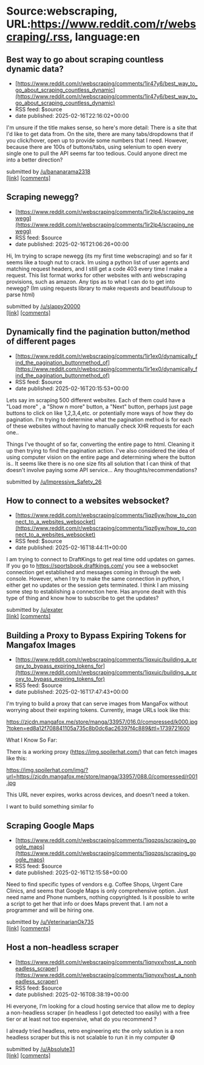 # Source:webscraping, URL:https://www.reddit.com/r/webscraping/.rss, language:en

## Best way to go about scraping countless dynamic data?
 - [https://www.reddit.com/r/webscraping/comments/1ir47y6/best_way_to_go_about_scraping_countless_dynamic](https://www.reddit.com/r/webscraping/comments/1ir47y6/best_way_to_go_about_scraping_countless_dynamic)
 - RSS feed: $source
 - date published: 2025-02-16T22:16:02+00:00

<!-- SC_OFF --><div class="md"><p>I&#39;m unsure if the title makes sense, so here&#39;s more detail: There is a site that I&#39;d like to get data from. On the site, there are many tabs/dropdowns that if you click/hover, open up to provide some numbers that I need. However, because there are 100s of buttons/tabs, using selenium to open every single one to pull the API seems far too tedious. Could anyone direct me into a better direction?</p> </div><!-- SC_ON --> &#32; submitted by &#32; <a href="https://www.reddit.com/user/bananarama2318"> /u/bananarama2318 </a> <br/> <span><a href="https://www.reddit.com/r/webscraping/comments/1ir47y6/best_way_to_go_about_scraping_countless_dynamic/">[link]</a></span> &#32; <span><a href="https://www.reddit.com/r/webscraping/comments/1ir47y6/best_way_to_go_about_scraping_countless_dynamic/">[comments]</a></span>

## Scraping newegg?
 - [https://www.reddit.com/r/webscraping/comments/1ir2lp4/scraping_newegg](https://www.reddit.com/r/webscraping/comments/1ir2lp4/scraping_newegg)
 - RSS feed: $source
 - date published: 2025-02-16T21:06:26+00:00

<!-- SC_OFF --><div class="md"><p>Hi, Im trying to scrape newegg (its my first time webscraping) and so far it seems like a tough nut to crack. Im using a python list of user agents and matching request headers, and I still get a code 403 every time I make a request. This list format works for other websites with anti webscraping provisions, such as amazon. Any tips as to what I can do to get into newegg? (Im using requests library to make requests and beautifulsoup to parse html)</p> </div><!-- SC_ON --> &#32; submitted by &#32; <a href="https://www.reddit.com/user/slappy20000"> /u/slappy20000 </a> <br/> <span><a href="https://www.reddit.com/r/webscraping/comments/1ir2lp4/scraping_newegg/">[link]</a></span> &#32; <span><a href="https://www.reddit.com/r/webscraping/comments/1ir2lp4/scraping_newegg/">[comments]</a></span>

## Dynamically find the pagination button/method of different pages
 - [https://www.reddit.com/r/webscraping/comments/1ir1ex0/dynamically_find_the_pagination_buttonmethod_of](https://www.reddit.com/r/webscraping/comments/1ir1ex0/dynamically_find_the_pagination_buttonmethod_of)
 - RSS feed: $source
 - date published: 2025-02-16T20:15:53+00:00

<!-- SC_OFF --><div class="md"><p>Lets say im scraping 500 different websites. Each of them could have a &quot;Load more&quot; , a &quot;Show n more&quot; button, a &quot;Next&quot; button, perhaps just page buttons to click on like 1,2,3,4,etc. or potentially more ways of how they do pagination. I&#39;m trying to determine what the pagination method is for each of these websites without having to manually check XHR requests for each one.. </p> <p>Things I&#39;ve thought of so far, converting the entire page to html. Cleaning it up then trying to find the pagination action. I&#39;ve also considered the idea of using computer vision on the entire page and determining where the button is.. It seems like there is no one size fits all solution that I can think of that doesn&#39;t involve paying some API service... Any thoughts/recommendations? </p> </div><!-- SC_ON --> &#32; submitted by &#32; <a href="https://www.reddit.com/user/Impressive_Safety_26"> /u/Impressive_Safety_26 </a> <br/> 

## How to connect to a websites websocket?
 - [https://www.reddit.com/r/webscraping/comments/1iqz6yw/how_to_connect_to_a_websites_websocket](https://www.reddit.com/r/webscraping/comments/1iqz6yw/how_to_connect_to_a_websites_websocket)
 - RSS feed: $source
 - date published: 2025-02-16T18:44:11+00:00

<!-- SC_OFF --><div class="md"><p>I am trying to connect to DraftKings to get real time odd updates on games. If you go to <a href="https://sportsbook.draftkings.com/">https://sportsbook.draftkings.com/</a> you see a websocket connection get established and messages coming in through the web console. However, when I try to make the same connection in python, I either get no updates or the session gets terminated. I think I am missing some step to establishing a connection here. Has anyone dealt with this type of thing and know how to subscribe to get the updates?</p> </div><!-- SC_ON --> &#32; submitted by &#32; <a href="https://www.reddit.com/user/exater"> /u/exater </a> <br/> <span><a href="https://www.reddit.com/r/webscraping/comments/1iqz6yw/how_to_connect_to_a_websites_websocket/">[link]</a></span> &#32; <span><a href="https://www.reddit.com/r/webscraping/comments/1iqz6yw/how_to_connect_to_a_websites_websocket/">[comments]</a></span>

## Building a Proxy to Bypass Expiring Tokens for Mangafox Images
 - [https://www.reddit.com/r/webscraping/comments/1iqxuic/building_a_proxy_to_bypass_expiring_tokens_for](https://www.reddit.com/r/webscraping/comments/1iqxuic/building_a_proxy_to_bypass_expiring_tokens_for)
 - RSS feed: $source
 - date published: 2025-02-16T17:47:43+00:00

<!-- SC_OFF --><div class="md"><p>I&#39;m trying to build a proxy that can serve images from MangaFox without worrying about their expiring tokens. Currently, image URLs look like this:</p> <p><a href="https://zjcdn.mangafox.me/store/manga/33957/016.0/compressed/k000.jpg?token=ed8a12f708841105a735c8b0dc6ac26397f4c889&amp;ttl=1739721600">https://zjcdn.mangafox.me/store/manga/33957/016.0/compressed/k000.jpg?token=ed8a12f708841105a735c8b0dc6ac26397f4c889&amp;ttl=1739721600</a></p> <p>What I Know So Far:</p> <p>There is a working proxy (<a href="https://img.spoilerhat.com/">https://img.spoilerhat.com/</a>) that can fetch images like this:</p> <p><a href="https://img.spoilerhat.com/img/?url=https://zjcdn.mangafox.me/store/manga/33957/088.0/compressed/r001.jpg">https://img.spoilerhat.com/img/?url=https://zjcdn.mangafox.me/store/manga/33957/088.0/compressed/r001.jpg</a></p> <p>This URL never expires, works across devices, and doesn’t need a token.</p> <p>I want to build something similar fo

## Scraping Google Maps
 - [https://www.reddit.com/r/webscraping/comments/1iqqzqs/scraping_google_maps](https://www.reddit.com/r/webscraping/comments/1iqqzqs/scraping_google_maps)
 - RSS feed: $source
 - date published: 2025-02-16T12:15:58+00:00

<!-- SC_OFF --><div class="md"><p>Need to find specific types of vendors e.g. Coffee Shops, Urgent Care Clinics, and seems that Google Maps is only comprehensive option. Just need name and Phone numbers, nothing copyrighted. Is it possible to write a script to get her that info or does Maps prevent that. I am not a programmer and will be hiring one. </p> </div><!-- SC_ON --> &#32; submitted by &#32; <a href="https://www.reddit.com/user/VeterinarianOk735"> /u/VeterinarianOk735 </a> <br/> <span><a href="https://www.reddit.com/r/webscraping/comments/1iqqzqs/scraping_google_maps/">[link]</a></span> &#32; <span><a href="https://www.reddit.com/r/webscraping/comments/1iqqzqs/scraping_google_maps/">[comments]</a></span>

## Host a non-headless scraper
 - [https://www.reddit.com/r/webscraping/comments/1iqnyxv/host_a_nonheadless_scraper](https://www.reddit.com/r/webscraping/comments/1iqnyxv/host_a_nonheadless_scraper)
 - RSS feed: $source
 - date published: 2025-02-16T08:38:19+00:00

<!-- SC_OFF --><div class="md"><p>Hi everyone, I’m looking for a cloud hosting service that allow me to deploy a non-headless scraper (in headless I got detected too easily) with a free tier or at least not too expensive, what do you recommend ?</p> <p>I already tried headless, retro engineering etc the only solution is a non headless scraper but this is not scalable to run it in my computer 😅</p> </div><!-- SC_ON --> &#32; submitted by &#32; <a href="https://www.reddit.com/user/Absolute31"> /u/Absolute31 </a> <br/> <span><a href="https://www.reddit.com/r/webscraping/comments/1iqnyxv/host_a_nonheadless_scraper/">[link]</a></span> &#32; <span><a href="https://www.reddit.com/r/webscraping/comments/1iqnyxv/host_a_nonheadless_scraper/">[comments]</a></span>

